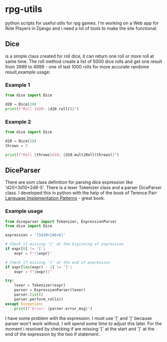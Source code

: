 # rpg-utils
python scripts for useful utils for rpg games.
I'm working on a Web app for Role Players in Django and i need a lot of tools to make the site functional.

## Dice 
is  a simple class created for roll dice, it can return one roll or more roll at same time. 
The roll method create a list of 5000 dice rolls and get one result from 3999 to 4999 - one of last 1000 rolls for more accurate randome result,example usage:

### Example 1
```python
from dice import Dice

d20 = Dice(20)
print(f"Roll 1d20: {d20.roll()}")
```
### Example 2
```python
from dice import Dice

d10 = Dice(10)
throws = 3

print(f"Roll {throws}d10; {d10.multiRoll(throws)}")
```
## DiceParser
There are som class definition for parsing dice expression like 'd20+3d10+2d6-5'. There is a lexer Tokenizer class and a parser DiceParser class. I developed this in python with the help of the book of Terence Parr [Language Implementation Patterns](https://pragprog.com/titles/tpdsl/language-implementation-patterns/) - great book.   

### Example usage
```python
from diceparser import Tokenizer, ExpressionParser
from dice import Dice

expression = '[5d10+2d6+6]'

# Check if missing '[' at the biginning of expression
if expr[0] != '[':
    expr = f"[{expr}"

# Check if missing ']' at the end of expression
if expr[len(expr) - 1] != ']':
    expr = f"{expr}]"

try:
    lexer = Tokenizer(expr)
    parser = ExpressionParser(lexer)
    parser.list()
    parser.perform_rolls()
except Exception:
    print(f"Error: {parser.error_msg}")
```

I have some problem with the expression. I must use '\[' and '\]' because parser won't work without. I will spend some time to adjust this later.
For the moment i resolved by checking if are missing '\[' at the start and '\]' at the end of the expression by the two if statement.
